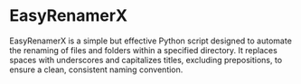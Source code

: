 # EasyRenamerX
EasyRenamerX is a simple but effective Python script designed to automate the renaming of files and folders within a specified directory. It replaces spaces with underscores and capitalizes titles, excluding prepositions, to ensure a clean, consistent naming convention.
